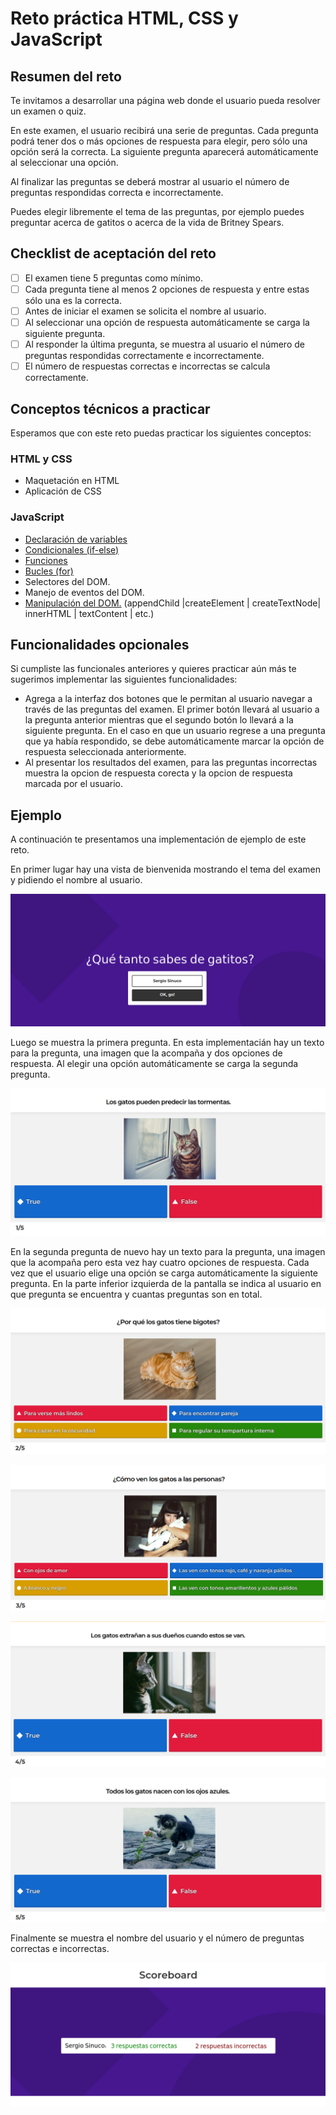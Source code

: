 # Reto práctica HTML, CSS y JavaScript

## Resumen del reto

Te invitamos a desarrollar una página web donde el usuario pueda resolver un examen o quiz. 

En este examen, el usuario recibirá una serie de preguntas. Cada pregunta podrá tener dos o más opciones de respuesta para elegir, pero sólo una opción será la correcta. La siguiente pregunta aparecerá automáticamente al seleccionar una opción.

Al finalizar las preguntas se deberá mostrar al usuario el número de preguntas respondidas correcta e incorrectamente.

Puedes elegir libremente el tema de las preguntas, por ejemplo puedes preguntar acerca de gatitos o acerca de la vida de Britney Spears.

## Checklist de aceptación del reto

* [ ] El examen tiene 5 preguntas como mínimo.
* [ ] Cada pregunta tiene al menos 2 opciones de respuesta y entre estas sólo una es la correcta.
* [ ] Antes de iniciar el examen se solicita el nombre al usuario.
* [ ] Al seleccionar una opción de respuesta automáticamente se carga la siguiente pregunta.
* [ ] Al responder la última pregunta, se muestra al usuario el número de preguntas respondidas correctamente e incorrectamente.
* [ ] El número de respuestas correctas e incorrectas se calcula correctamente.

## Conceptos técnicos a practicar

Esperamos que con este reto puedas practicar los siguientes conceptos:

### HTML y CSS

* Maquetación en HTML
* Aplicación de CSS

### JavaScript

* [Declaración de variables](https://developer.mozilla.org/es/docs/Web/JavaScript/Guide/Grammar_and_Types)
* [Condicionales (if-else)](https://developer.mozilla.org/es/docs/Web/JavaScript/Guide/Control_flow_and_error_handling)
* [Funciones](https://developer.mozilla.org/es/docs/Web/JavaScript/Guide/Functions)
* [Bucles (for)](https://developer.mozilla.org/es/docs/Web/JavaScript/Guide/Loops_and_iteration)
* Selectores del DOM.
* Manejo de eventos del DOM.
* [Manipulación del DOM.](https://developer.mozilla.org/es/docs/Referencia_DOM_de_Gecko/Introducci%C3%B3n)
(appendChild |createElement | createTextNode| innerHTML | textContent | etc.)

## Funcionalidades opcionales

Si cumpliste las funcionales anteriores y quieres practicar aún más te sugerimos implementar las siguientes funcionalidades:

* Agrega a la interfaz dos botones que le permitan al usuario navegar a través de las preguntas del examen. El primer botón llevará al usuario a la pregunta anterior mientras que el segundo botón lo llevará a la siguiente pregunta. En el caso en que un usuario regrese a una pregunta que ya había respondido, se debe automáticamente marcar la opción de respuesta seleccionada anteriormente.
* Al presentar los resultados del examen, para las preguntas incorrectas muestra la opcion de respuesta corecta y la opcion de respuesta marcada por el usuario.

## Ejemplo

A continuación te presentamos una implementación de ejemplo de este reto.

En primer lugar hay una vista de bienvenida mostrando el tema del examen y pidiendo el nombre al usuario.

![Step 1](./docs/assets/images/step1.png "Step 1")

Luego se muestra la primera pregunta. En esta implementacián hay un texto para la pregunta, una imagen que la acompaña y dos opciones de respuesta. Al elegir una opción automáticamente se carga la segunda pregunta.

![Step 2](./docs/assets/images/step2.png "Step 2")

En la segunda pregunta de nuevo hay un texto para la pregunta, una imagen que la acompaña pero esta vez hay cuatro opciones de respuesta. Cada vez que el usuario elige una opción se carga automáticamente la siguiente pregunta. En la parte inferior izquierda de la pantalla se indica al usuario en que pregunta se encuentra y cuantas preguntas son en total.

![Step 3](./docs/assets/images/step3.png "Step 4")

![Step 4](./docs/assets/images/step4.png "Step 4")

![Step 5](./docs/assets/images/step5.png "Step 5")

![Step 6](./docs/assets/images/step6.png "Step 6")

Finalmente se muestra el nombre del usuario y el número de preguntas correctas e incorrectas.

![Step 7](./docs/assets/images/step7.png "Step 7")
